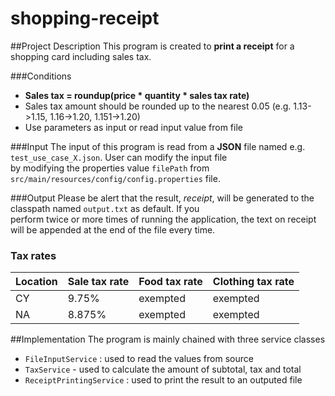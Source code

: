 # **shopping-receipt**

##Project Description
This program is created to **print a receipt** for a shopping card including sales tax.

###Conditions
* **Sales tax = roundup(price * quantity * sales tax rate)**
* Sales tax amount should be rounded up to the nearest 0.05 (e.g. 1.13->1.15, 1.16->1.20, 1.151->1.20)
* Use parameters as input or read input value from file

###Input
The input of this program is read from a **JSON** file named e.g. `test_use_case_X.json`. User can modify the input file<br> 
by modifying the properties value `filePath` from `src/main/resources/config/config.properties` file.

###Output
Please be alert that the result, _receipt_, will be generated to the classpath named `output.txt` as default. If you <br>
perform twice or more times of running the application, the text on receipt will be appended at the end of the file every time.

### Tax rates
Location | Sale tax rate   | Food tax rate | Clothing tax rate
------------ | ------------- | ------------- | -------------
CY | 9.75% | exempted | exempted
NA | 8.875% | exempted | exempted

##Implementation
The program is mainly chained with three service classes
* `FileInputService` : used to read the values from source
* `TaxService` - used to calculate the amount of subtotal, tax and total
* `ReceiptPrintingService` : used to print the result to an outputed file
